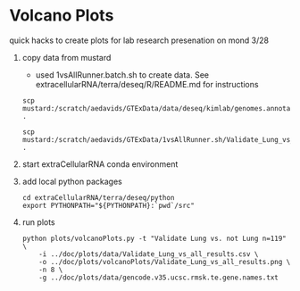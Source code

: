 # Volcano Plots
quick hacks to create plots for lab research presenation on mond 3/28

1. copy data from mustard
   * used 1vsAllRunner.batch.sh to create data. See extracellularRNA/terra/deseq/R/README.md for instructions
   ```
   scp mustard:/scratch/aedavids/GTExData/data/deseq/kimlab/genomes.annotations/gencode.35/gencode.v35.ucsc.rmsk.te.gene.names.txt .
   
   scp mustard:/scratch/aedavids/GTExData/1vsAllRunner.sh/Validate_Lung_vs_all_results.csv .
   ```
   
2. start extraCellularRNA conda environment

3. add local python packages
   ```
   cd extraCellularRNA/terra/deseq/python
   export PYTHONPATH="${PYTHONPATH}:`pwd`/src"
   ```
   
4. run plots
   ```
   python plots/volcanoPlots.py -t "Validate Lung vs. not Lung n=119" \
       -i ../doc/plots/data/Validate_Lung_vs_all_results.csv \
       -o ../doc/plots/volcanoPlots/Validate_Lung_vs_all_results.png \
       -n 8 \
       -g ../doc/plots/data/gencode.v35.ucsc.rmsk.te.gene.names.txt
   ```

